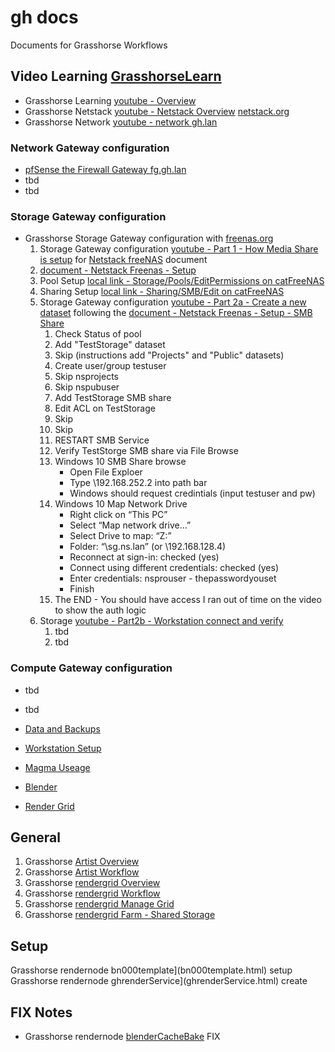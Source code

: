# gh docs
Documents for Grasshorse Workflows

## Video Learning [GrasshorseLearn](https://www.youtube.com/channel/UCmsVjwDg8Qc6NQbsAuXeh5A)
- Grasshorse Learning [youtube - Overview](https://youtu.be/NyJJvPpoafA)
- Grasshorse Netstack [youtube - Netstack Overview](https://youtu.be/fWCfG13xkaQ) [netstack.org](https://netstack.org/docs/)
- Grasshorse Network [youtube - network gh.lan](https://youtu.be/INU3BqtyBZQ)

### Network Gateway configuration
- [pfSense the Firewall Gateway fg.gh.lan]()
- tbd
- tbd

### Storage Gateway configuration
- Grasshorse Storage Gateway configuration with [freenas.org](https://www.freenas.org/) 
    1. Storage Gateway configuration [youtube - Part 1 - How Media Share is setup](https://youtu.be/QW0eGZtrELs) for [Netstack freeNAS](https://netstack.org/docs/lan/storage/freenas/) document
    2. [document - Netstack Freenas - Setup](https://netstack.org/docs/lan/storage/freenas/setup)
    3. Pool Setup [local link - Storage/Pools/EditPermissions on catFreeNAS](http://192.168.252.2/ui/storage/pools/id/MediaVolume/dataset/permissions/MediaVolume%2FMedia)
    4. Sharing Setup [local link - Sharing/SMB/Edit on catFreeNAS](http://192.168.252.2/ui/sharing/smb/edit/1)
    5. Storage Gateway configuration [youtube - Part 2a - Create a new dataset](https://youtu.be/kt5hubC1tX0) following the [document - Netstack Freenas - Setup - SMB Share](https://github.com/2cld/netstack/blob/master/docs/lan/storage/freenas/setup.md#freenas-smb-share-dataset-configuration)
        1. Check Status of pool
        2. Add "TestStorage" dataset
        3. Skip (instructions add "Projects" and "Public" datasets)
        4. Create user/group testuser
        5. Skip nsprojects
        6. Skip nspubuser
        7. Add TestStorage SMB share
        8. Edit ACL on TestStorage
        9. Skip 
        10. Skip
        11. RESTART SMB Service
        12. Verify TestStorge SMB share via File Browse
        13. Windows 10 SMB Share browse
            - Open File Exploer
            - Type \192.168.252.2 into path bar
            - Windows should request credintials (input testuser and pw)
        14. Windows 10 Map Network Drive
            - Right click on “This PC”
            - Select “Map network drive…”
            - Select Drive to map: “Z:”
            - Folder: “\sg.ns.lan” (or \192.168.128.4)
            - Reconnect at sign-in: checked (yes)
            - Connect using different credentials: checked (yes)
            - Enter credentials: nsprouser - thepasswordyouset
            - Finish
        15. The END - You should have access I ran out of time on the video to show the auth logic
    6. Storage [youtube - Part2b - Workstation connect and verify]() 
        1. tbd
        2. tbd


### Compute Gateway configuration
- tbd
- tbd


- [Data and Backups]()
- [Workstation Setup]()
- [Magma Useage]()
- [Blender]()
- [Render Grid]()

## General
1. Grasshorse [Artist Overview](artistOverview.md)
2. Grasshorse [Artist Workflow](artestWorkflow.md)
3. Grasshorse [rendergrid Overview](overview.html)
4. Grasshorse [rendergrid Workflow](workflow.html)
5. Grasshorse [rendergrid Manage Grid](gridmanage.html)
6. Grasshorse [rendergrid Farm - Shared Storage](gridfarm.html)

## Setup
Grasshorse rendernode bn000template](bn000template.html) setup
Grasshorse rendernode ghrenderService](ghrenderService.html) create

## FIX Notes
- Grasshorse rendernode [blenderCacheBake](blenderCacheBake.html) FIX
